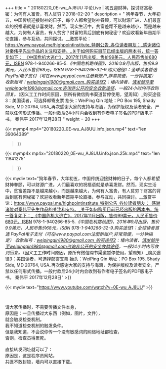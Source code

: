 +++
title = " 20180220_0E-wu_AJ8UU 平论Live | 初五迎财神，探讨财富秘密：为何有人富贵，有人贫穷？2018-02-20 "
description = " 狗年春节，大年初五，中国传统迎接财神的日子，每个人都希望财神眷顾，可以财源广进，人们最喜欢的祝福语就是恭喜发财。然而，现实生活中，贫富差距不是越来越小，而是越来越大，为何有人富贵，有人贫穷？财富的背后到底有何秘密？欢迎收看新年首期平论直播，参与互动，共同探讨。__激赏平论：https://www.paypal.me/highpointinstitute_特别公告_各位读者朋友：_感谢诸位对秦伟平先生作品的关注和支持。_关于如何购买目前已经出版的两本书，统一答复如下：_《中国危机大逃亡》，2017年11月出版，售价99美元，人民币售价680元，ISBN 978-1-940266-85-5._《中国危机路线图》，2016年9月出版，售价9.9美元，人民币售价68元，ISBN 978-1-940266-32-9._购买途径1：全球读者首选 PayPal电子支付_（可在www.paypal.com注册新账户,非常简便，一分钟搞定）     收款账号：weipingqin1980@gmail.com_购买途径2：墙内读者，请发邮件至weipingqin1980@gmail.com咨询非公开的安全收款途径，一般24小时内可收到回复。_（因义工工作时间原因，原所有微信购书渠道暂停使用，望周知）_购买途径3：美国读者，可选择邮寄支票     抬头：WeiPing Qin     地址：PO Box 195, Shady Side, MD 20764, USA_再次感谢大家的支持与海涵，为保护版权及读者安全，严禁以任何形式传播。一般付款后24小时内会收到有作者电子签名的PDF版电子书。     秦伟平     2017年12月28日 "
weight = 20
+++

{{< mymp4 mp4="20180220_0E-wu_AJ8UU.info.json.mp4" 
text="len 39064389"
>}}

{{< mymp4x  mp4x="20180220_0E-wu_AJ8UU.info.json.25k.mp4"
text="len 11841275"
>}}


{{< mydiv text="狗年春节，大年初五，中国传统迎接财神的日子，每个人都希望财神眷顾，可以财源广进，人们最喜欢的祝福语就是恭喜发财。然而，现实生活中，贫富差距不是越来越小，而是越来越大，为何有人富贵，有人贫穷？财富的背后到底有何秘密？欢迎收看新年首期平论直播，参与互动，共同探讨。__激赏平论：https://www.paypal.me/highpointinstitute_特别公告_各位读者朋友：_感谢诸位对秦伟平先生作品的关注和支持。_关于如何购买目前已经出版的两本书，统一答复如下：_《中国危机大逃亡》，2017年11月出版，售价99美元，人民币售价680元，ISBN 978-1-940266-85-5._《中国危机路线图》，2016年9月出版，售价9.9美元，人民币售价68元，ISBN 978-1-940266-32-9._购买途径1：全球读者首选 PayPal电子支付_（可在www.paypal.com注册新账户,非常简便，一分钟搞定）     收款账号：weipingqin1980@gmail.com_购买途径2：墙内读者，请发邮件至weipingqin1980@gmail.com咨询非公开的安全收款途径，一般24小时内可收到回复。_（因义工工作时间原因，原所有微信购书渠道暂停使用，望周知）_购买途径3：美国读者，可选择邮寄支票     抬头：WeiPing Qin     地址：PO Box 195, Shady Side, MD 20764, USA_再次感谢大家的支持与海涵，为保护版权及读者安全，严禁以任何形式传播。一般付款后24小时内会收到有作者电子签名的PDF版电子书。     秦伟平     2017年12月28日" >}}
<br>

{{< mydiv text="https://www.youtube.com/watch?v=0E-wu_AJ8UU" >}}


<br>

请大家传播时，不需要传播文件本身，<br>
原因是：一旦传播过大东西（例如，图片，文件），<br>
就会触发检查机制。<br>
我不知道检查机制的触发条件。<br>
但是我知道，不会说你传一个没有敏感词的网络地址都检查，<br>
否则，检查员得累死。<br><br>
直接转发网址就可以了：<br>
原因是，这是程序员网站，<br>
共匪不敢封锁，墙内可以直接下载。


